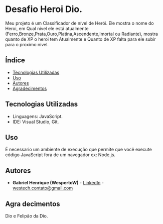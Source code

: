 # Desafio Heroi Dio.

Meu projeto é um Classificador de nível de Herói.
Ele mostra o nome do Heroi, em Qual nivel ele está atualmente (Ferro,Bronze,Prata,Ouro,Platina,Ascendente,Imortal ou Radiante),
mostra quanto de XP o heroi tem Atualmente e Quanto de XP falta para ele subir para o proximo nivel.

## Índice

- [Tecnologias Utilizadas](#tecnologias-utilizadas)
- [Uso](#uso)
- [Autores](#autores)
- [Agradecimentos](#agradecimentos)

## Tecnologias Utilizadas

- Linguagens: JavaScript.
- IDE: Visual Studio, Git.

## Uso 

É necessario um ambiente de execução que permite que você execute código JavaScript fora de um navegador ex: Node.js.

## Autores

- **Gabriel Henrique (WespertoW)** - [LinkedIn](https://www.linkedin.com/in/WespertoW) - westech.contato@gmail.com

## Agra decimentos

Dio e Felipão da Dio.

